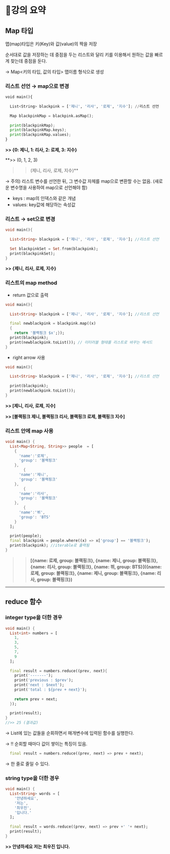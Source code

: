 


# 📒강의 요약
## Map 타입

<aside>


맵(map)타입은 키(Key)와 값(value)의 짝을 저장 

 순서대로 값을 저장하는 데 중점을 두는 리스트와 달리 키를 이용해서 원하는 값을 빠르게 찾는데 중점을 둔다. 

→ Map<키의 타입, 값의 타입> 맵이름 형식으로 생성

</aside>

### 리스트 선언 → map으로 변경

```python
void main(){
  
  List<String> blackpink = ['제니', '리사', '로제', '지수']; //리스트 선언
  
  Map blackpinkMap = blackpink.asMap();
  
  print(blackpinkMap);
  print(blackpinkMap.keys);
  print(blackpinkMap.values);
}
```

**>> {0: 제니, 1: 리사, 2: 로제, 3: 지수}**

**>> (0, 1, 2, 3)
>> (제니, 리사, 로제, 지수)**

→ 주의) 리스트 변수를 선언한 뒤, 그 변수값 자체를 map으로 변환할 수는 없음. (새로운 변수명을 사용하여 map으로 선언해야 함)

- keys : map의 인덱스와 같은 개념
- values: key값에 해당하는 속성값

### 리스트 → set으로 변경

```dart
void main(){
  
  List<String> blackpink = ['제니', '리사', '로제', '지수']; //리스트 선언
  
  Set blackpinkSet = Set.from(blackpink);
  print(blackpinkSet);
}
```

**>> {제니, 리사, 로제, 지수}**

### 리스트의 map method

- return 값으로 출력

```dart
void main(){
  
  List<String> blackpink = ['제니', '리사', '로제', '지수']; //리스트 선언
  
  final newblackpink = blackpink.map((x)
  {
    return '블랙핑크 $x';});
  print(blackpink);
  print(newblackpink.toList()); // 이터러블 형태를 리스트로 바꾸는 메서드
}
```

- right arrow 사용

```dart
void main(){
  
  List<String> blackpink = ['제니', '리사', '로제', '지수']; //리스트 선언
  
  print(blackpink);
  print(newblackpink.toList());
}
```

**>> [제니, 리사, 로제, 지수]**

**>> [블랙핑크 제니, 블랙핑크 리사, 블랙핑크 로제, 블랙핑크 지수]**

### 리스트 안에 map 사용

```dart
void main() {
  List<Map<String, String>> people  = [
    {
      'name':'로제',
      'group': '블랙핑크'
    },
        {
      'name':'제니',
      'group': '블랙핑크'
    },
        {
      'name':'리사',
      'group': '블랙핑크'
    },
        {
      'name':'뷔',
      'group': 'BTS'
    }
  ];
  
  print(people);
  final blackpink = people.where((x) => x['group'] == '블랙핑크');
  print(blackpink); //iterable로 출력됨
}

```

>> **[{name: 로제, group: 블랙핑크}, {name: 제니, group: 블랙핑크}, {name: 리사, group: 블랙핑크}, {name: 뷔, group: BTS}]({name: 로제, group: 블랙핑크}, {name: 제니, group: 블랙핑크}, {name: 리사, group: 블랙핑크})**

---

## reduce 함수

<aside>

</aside>

### integer type을 더한 경우

```dart
void main() {
  List<int> numbers = [
    1,
    3,
    5,
    7,
    9
  ];
  
  final result = numbers.reduce((prev, next){
    print('-------');
    print('previous : $prev');
    print('next : $next');
    print('total : ${prev + next}');
    
    return prev + next;
  });
  
  print(result);
}
//>> 25 (결과값)
```

→ List에 있는 값들을 순회하면서 매개변수에 입력된 함수를 실행한다. 

→ ‼️ 순회할 때마다 값이 쌓이는 특징이 있음. 

```dart
  final result = numbers.reduce((prev, next) => prev + next);
```

→ 한 줄로 줄일 수 있다. 

### string type을 더한 경우

```dart
void main() {
  List<String> words = [
    '안녕하세요',
    '저는',
    '최우진',
    '입니다.'
  ];
  
  final result = words.reduce((prev, next) => prev +' '+ next);
  print(result);
}
```

**>> 안녕하세요 저는 최우진 입니다.**
